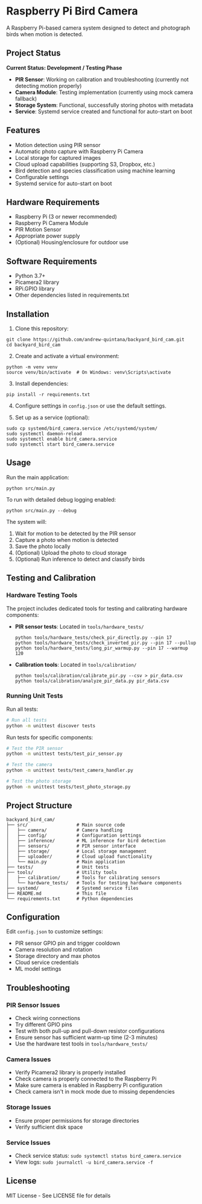 # Raspberry Pi Bird Camera

A Raspberry Pi-based camera system designed to detect and photograph birds when motion is detected.

## Project Status

**Current Status: Development / Testing Phase**

- **PIR Sensor**: Working on calibration and troubleshooting (currently not detecting motion properly)
- **Camera Module**: Testing implementation (currently using mock camera fallback)
- **Storage System**: Functional, successfully storing photos with metadata
- **Service**: Systemd service created and functional for auto-start on boot

## Features

- Motion detection using PIR sensor
- Automatic photo capture with Raspberry Pi Camera
- Local storage for captured images
- Cloud upload capabilities (supporting S3, Dropbox, etc.)
- Bird detection and species classification using machine learning
- Configurable settings
- Systemd service for auto-start on boot

## Hardware Requirements

- Raspberry Pi (3 or newer recommended)
- Raspberry Pi Camera Module
- PIR Motion Sensor
- Appropriate power supply
- (Optional) Housing/enclosure for outdoor use

## Software Requirements

- Python 3.7+
- Picamera2 library
- RPi.GPIO library
- Other dependencies listed in requirements.txt

## Installation

1. Clone this repository:
```
git clone https://github.com/andrew-quintana/backyard_bird_cam.git
cd backyard_bird_cam
```

2. Create and activate a virtual environment:
```
python -m venv venv
source venv/bin/activate  # On Windows: venv\Scripts\activate
```

3. Install dependencies:
```
pip install -r requirements.txt
```

4. Configure settings in `config.json` or use the default settings.

5. Set up as a service (optional):
```
sudo cp systemd/bird_camera.service /etc/systemd/system/
sudo systemctl daemon-reload
sudo systemctl enable bird_camera.service
sudo systemctl start bird_camera.service
```

## Usage

Run the main application:
```
python src/main.py
```

To run with detailed debug logging enabled:
```
python src/main.py --debug
```

The system will:
1. Wait for motion to be detected by the PIR sensor
2. Capture a photo when motion is detected
3. Save the photo locally
4. (Optional) Upload the photo to cloud storage
5. (Optional) Run inference to detect and classify birds

## Testing and Calibration

### Hardware Testing Tools

The project includes dedicated tools for testing and calibrating hardware components:

- **PIR sensor tests**: Located in `tools/hardware_tests/`
  ```
  python tools/hardware_tests/check_pir_directly.py --pin 17
  python tools/hardware_tests/check_inverted_pir.py --pin 17 --pullup
  python tools/hardware_tests/long_pir_warmup.py --pin 17 --warmup 120
  ```

- **Calibration tools**: Located in `tools/calibration/`
  ```
  python tools/calibration/calibrate_pir.py --csv > pir_data.csv
  python tools/calibration/analyze_pir_data.py pir_data.csv
  ```

### Running Unit Tests

Run all tests:
```bash
# Run all tests
python -m unittest discover tests
```

Run tests for specific components:
```bash
# Test the PIR sensor
python -m unittest tests/test_pir_sensor.py

# Test the camera
python -m unittest tests/test_camera_handler.py

# Test the photo storage
python -m unittest tests/test_photo_storage.py
```

## Project Structure

```
backyard_bird_cam/
├── src/                  # Main source code
│   ├── camera/           # Camera handling
│   ├── config/           # Configuration settings
│   ├── inference/        # ML inference for bird detection
│   ├── sensors/          # PIR sensor interface
│   ├── storage/          # Local storage management
│   ├── uploader/         # Cloud upload functionality 
│   └── main.py           # Main application
├── tests/                # Unit tests
├── tools/                # Utility tools
│   ├── calibration/      # Tools for calibrating sensors
│   └── hardware_tests/   # Tools for testing hardware components
├── systemd/              # Systemd service files
├── README.md             # This file
└── requirements.txt      # Python dependencies
```

## Configuration

Edit `config.json` to customize settings:
- PIR sensor GPIO pin and trigger cooldown
- Camera resolution and rotation
- Storage directory and max photos
- Cloud service credentials
- ML model settings

## Troubleshooting

### PIR Sensor Issues
- Check wiring connections
- Try different GPIO pins
- Test with both pull-up and pull-down resistor configurations
- Ensure sensor has sufficient warm-up time (2-3 minutes)
- Use the hardware test tools in `tools/hardware_tests/`

### Camera Issues
- Verify Picamera2 library is properly installed
- Check camera is properly connected to the Raspberry Pi
- Make sure camera is enabled in Raspberry Pi configuration
- Check camera isn't in mock mode due to missing dependencies

### Storage Issues
- Ensure proper permissions for storage directories
- Verify sufficient disk space

### Service Issues
- Check service status: `sudo systemctl status bird_camera.service`
- View logs: `sudo journalctl -u bird_camera.service -f`

## License

MIT License - See LICENSE file for details 